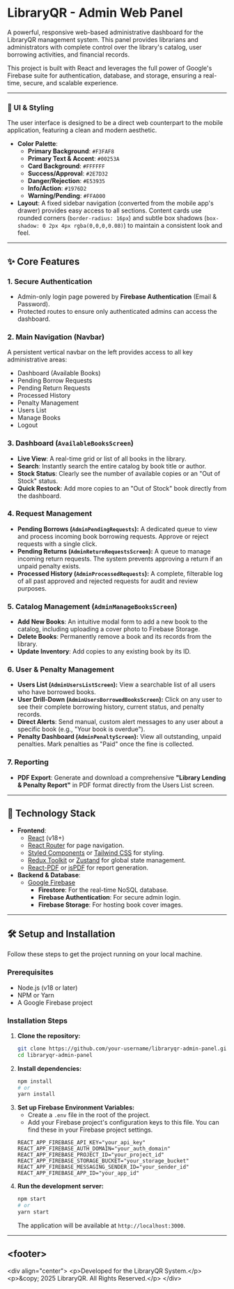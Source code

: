 
# LibraryQR - Admin Web Panel

A powerful, responsive web-based administrative dashboard for the LibraryQR management system. This panel provides librarians and administrators with complete control over the library's catalog, user borrowing activities, and financial records.

This project is built with React and leverages the full power of Google's Firebase suite for authentication, database, and storage, ensuring a real-time, secure, and scalable experience.

-----

### 🎨 UI & Styling

The user interface is designed to be a direct web counterpart to the mobile application, featuring a clean and modern aesthetic.

  * **Color Palette**:
      * **Primary Background**: `#F3FAF8`
      * **Primary Text & Accent**: `#00253A`
      * **Card Background**: `#FFFFFF`
      * **Success/Approval**: `#2E7D32`
      * **Danger/Rejection**: `#E53935`
      * **Info/Action**: `#1976D2`
      * **Warning/Pending**: `#FFA000`
  * **Layout**: A fixed sidebar navigation (converted from the mobile app's drawer) provides easy access to all sections. Content cards use rounded corners (`border-radius: 16px`) and subtle box shadows (`box-shadow: 0 2px 4px rgba(0,0,0,0.08)`) to maintain a consistent look and feel.

-----

## ✨ Core Features

### 1\. Secure Authentication

  * Admin-only login page powered by **Firebase Authentication** (Email & Password).
  * Protected routes to ensure only authenticated admins can access the dashboard.

### 2\. Main Navigation (Navbar)

A persistent vertical navbar on the left provides access to all key administrative areas:

  * Dashboard (Available Books)
  * Pending Borrow Requests
  * Pending Return Requests
  * Processed History
  * Penalty Management
  * Users List
  * Manage Books
  * Logout

### 3\. Dashboard (`AvailableBooksScreen`)

  * **Live View**: A real-time grid or list of all books in the library.
  * **Search**: Instantly search the entire catalog by book title or author.
  * **Stock Status**: Clearly see the number of available copies or an "Out of Stock" status.
  * **Quick Restock**: Add more copies to an "Out of Stock" book directly from the dashboard.

### 4\. Request Management

  * **Pending Borrows (`AdminPendingRequests`):** A dedicated queue to view and process incoming book borrowing requests. Approve or reject requests with a single click.
  * **Pending Returns (`AdminReturnRequestsScreen`):** A queue to manage incoming return requests. The system prevents approving a return if an unpaid penalty exists.
  * **Processed History (`AdminProcessedRequests`):** A complete, filterable log of all past approved and rejected requests for audit and review purposes.

### 5\. Catalog Management (`AdminManageBooksScreen`)

  * **Add New Books**: An intuitive modal form to add a new book to the catalog, including uploading a cover photo to Firebase Storage.
  * **Delete Books**: Permanently remove a book and its records from the library.
  * **Update Inventory**: Add copies to any existing book by its ID.

### 6\. User & Penalty Management

  * **Users List (`AdminUsersListScreen`):** View a searchable list of all users who have borrowed books.
  * **User Drill-Down (`AdminUsersBorrowedBooksScreen`):** Click on any user to see their complete borrowing history, current status, and penalty records.
  * **Direct Alerts**: Send manual, custom alert messages to any user about a specific book (e.g., "Your book is overdue").
  * **Penalty Dashboard (`AdminPenaltyScreen`):** View all outstanding, unpaid penalties. Mark penalties as "Paid" once the fine is collected.

### 7\. Reporting

  * **PDF Export**: Generate and download a comprehensive **"Library Lending & Penalty Report"** in PDF format directly from the Users List screen.

-----

## 🚀 Technology Stack

  * **Frontend**:
      * [React](https://reactjs.org/) (v18+)
      * [React Router](https://reactrouter.com/) for page navigation.
      * [Styled Components](https://styled-components.com/) or [Tailwind CSS](https://tailwindcss.com/) for styling.
      * [Redux Toolkit](https://redux-toolkit.js.org/) or [Zustand](https://github.com/pmndrs/zustand) for global state management.
      * [React-PDF](https://react-pdf.org/) or [jsPDF](https://github.com/parallax/jsPDF) for report generation.
  * **Backend & Database**:
      * [Google Firebase](https://firebase.google.com/)
          * **Firestore**: For the real-time NoSQL database.
          * **Firebase Authentication**: For secure admin login.
          * **Firebase Storage**: For hosting book cover images.

-----

## 🛠️ Setup and Installation

Follow these steps to get the project running on your local machine.

### Prerequisites

  * Node.js (v18 or later)
  * NPM or Yarn
  * A Google Firebase project

### Installation Steps

1.  **Clone the repository:**
    ```bash
    git clone https://github.com/your-username/libraryqr-admin-panel.git
    cd libraryqr-admin-panel
    ```
2.  **Install dependencies:**
    ```bash
    npm install
    # or
    yarn install
    ```
3.  **Set up Firebase Environment Variables:**
      * Create a `.env` file in the root of the project.
      * Add your Firebase project's configuration keys to this file. You can find these in your Firebase project settings.
    <!-- end list -->
    ```env
    REACT_APP_FIREBASE_API_KEY="your_api_key"
    REACT_APP_FIREBASE_AUTH_DOMAIN="your_auth_domain"
    REACT_APP_FIREBASE_PROJECT_ID="your_project_id"
    REACT_APP_FIREBASE_STORAGE_BUCKET="your_storage_bucket"
    REACT_APP_FIREBASE_MESSAGING_SENDER_ID="your_sender_id"
    REACT_APP_FIREBASE_APP_ID="your_app_id"
    ```
4.  **Run the development server:**
    ```bash
    npm start
    # or
    yarn start
    ```
    The application will be available at `http://localhost:3000`.

-----

## \<footer\>

\<div align="center"\>
\<p\>Developed for the LibraryQR System.\</p\>
\<p\>\&copy; 2025 LibraryQR. All Rights Reserved.\</p\>
\</div\>
